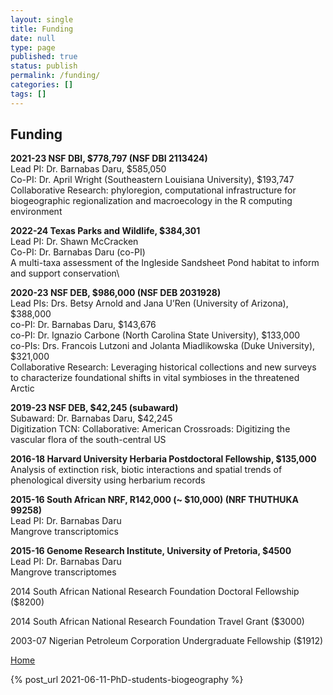 ```yaml
---
layout: single
title: Funding
date: null
type: page
published: true
status: publish
permalink: /funding/
categories: []
tags: []
---
```

## Funding

**2021-23 NSF DBI, $778,797 (NSF DBI 2113424)**   
Lead PI: Dr. Barnabas Daru, $585,050   
Co-PI: Dr. April Wright (Southeastern Louisiana University), $193,747   
Collaborative Research: phyloregion, computational infrastructure for biogeographic regionalization and macroecology in the R computing environment

**2022-24 Texas Parks and Wildlife, $384,301**   
Lead PI: Dr. Shawn McCracken\
Co-PI: Dr. Barnabas Daru (co-PI)\
A multi-taxa assessment of the Ingleside Sandsheet Pond habitat to inform and support conservation\

**2020-23 NSF DEB, $986,000 (NSF DEB 2031928)**\
Lead PIs: Drs. Betsy Arnold and Jana U’Ren (University of Arizona), $388,000\
co-PI: Dr. Barnabas Daru, $143,676\
co-PI: Dr. Ignazio Carbone (North Carolina State University), $133,000\
co-PIs: Drs. Francois Lutzoni and Jolanta Miadlikowska (Duke University), $321,000\
Collaborative Research: Leveraging historical collections and new surveys to characterize foundational shifts in vital symbioses in the threatened Arctic

**2019-23 NSF DEB, $42,245 (subaward)**\
Subaward: Dr. Barnabas Daru, $42,245\
Digitization TCN: Collaborative: American Crossroads: Digitizing the vascular flora of the south-central US

**2016-18 Harvard University Herbaria Postdoctoral Fellowship, $135,000**\
Analysis of extinction risk, biotic interactions and spatial trends of phenological diversity using herbarium records

**2015-16 South African NRF, R142,000 (~ $10,000) (NRF THUTHUKA 99258)**\
Lead PI: Dr. Barnabas Daru\
Mangrove transcriptomics

**2015-16 Genome Research Institute, University of Pretoria, $4500**\
Lead PI: Dr. Barnabas Daru\
Mangrove transcriptomes

2014 South African National Research Foundation Doctoral Fellowship ($8200)

2014 South African National Research Foundation Travel Grant ($3000)

2003-07 Nigerian Petroleum Corporation Undergraduate Fellowship ($1912)

<nav>
<a href="/_pages/publications.md">Home</a>
</nav>

{% post_url 2021-06-11-PhD-students-biogeography %}
